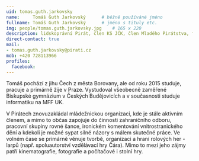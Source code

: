```yaml
---
uid: tomas.guth.jarkovsky
name:     Tomáš Guth Jarkovský  	# běžně používáné jméno
fullname: Tomáš Guth Jarkovský  	# jméno s tituly etc.
img: people/tomas.guth.jarkovsky.jpg    # 165 x 220
description: lidskoprávní Pirát, člen KS JČK, člen Mladého Pirátstva, feminista
direct-contact: true
mail:
- tomas.guth.jarkovsky@pirati.cz
mob: +420 728113966
profiles:
  facebook:
---
```


Tomáš pochází z jihu Čech z města Borovany, ale od roku 2015 studuje, pracuje a primárně žije v Praze. 
Vystudoval všeobecně zaměřené Biskupské gymnázium v Českých Budějovicích a v současnosti studuje informatiku na MFF UK.

V Pirátech znovuzakládal mládežnickou organizaci, kde je stále aktivním členem, a mimo to občas zapojuje do činnosti zahraničního odboru, pracovní skupiny rovné šance, ironickém komentování vnitrostranického dění a kdekoli je možné sypat silné názory s málem skutečné práce.
Ve volném čase se primárně věnuje tvorbě, organizaci a hraní rolových her - larpů (např. spoluautorství vzdělávací hry Čára). Mimo to mezi jeho zájmy patří kinematografie, fotografie a počítačové i stolní hry.
